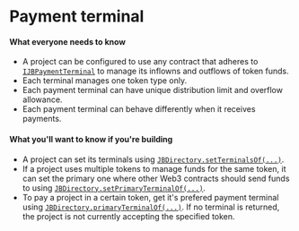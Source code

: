 # Payment terminal

#### What everyone needs to know

* A project can be configured to use any contract that adheres to [`IJBPaymentTerminal`](../../api/interfaces/ijbpaymentterminal.md) to manage its inflowns and outflows of token funds.
* Each terminal manages one token type only.
* Each payment terminal can have unique distribution limit and overflow allowance.
* Each payment terminal can behave differently when it receives payments.

#### What you'll want to know if you're building

* A project can set its terminals using [`JBDirectory.setTerminalsOf(...)`](../../api/contracts/jbdirectory/write/setterminalsof.md).
* If a project uses multiple tokens to manage funds for the same token, it can set the primary one where other Web3 contracts should send funds to using [`JBDirectory.setPrimaryTerminalOf(...)`](../../api/contracts/jbdirectory/write/setprimaryterminalof.md).
* To pay a project in a certain token, get it's prefered payment terminal using [`JBDirectory.primaryTerminalOf(...)`](../../api/contracts/jbdirectory/read/primaryterminalof.md). If no terminal is returned, the project is not currently accepting the specified token.
